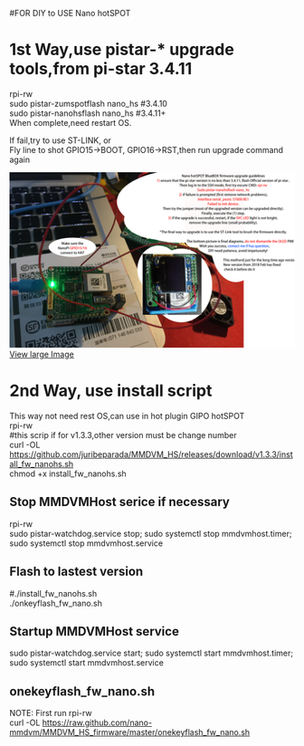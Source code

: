 #FOR DIY to USE Nano hotSPOT

# 1st Way,use pistar-* upgrade tools,from pi-star 3.4.11
rpi-rw   
sudo pistar-zumspotflash nano_hs #3.4.10  
sudo pistar-nanohsflash nano_hs #3.4.11+  
When complete,need restart OS.  
 
If fail,try to use ST-LINK, or   
Fly line to shot GPIO15->BOOT, GPIO16->RST,then run upgrade command again   

![Image loading...](/images/Nano_hotSPOT_blueBOX_frimware_UpgradeGuide_EN.jpg)     
[View large Image](https://github.com/nano-mmdvm/Duplex_hotSPOT/raw/master/images/Nano_hotSPOT_blueBOX_frimware_UpgradeGuide_EN.jpg)   
 
# 2nd Way, use install script
This way not need rest OS,can use in hot plugin GIPO hotSPOT  
rpi-rw  
#this scrip if for v1.3.3,other version must be change number  
curl -OL https://github.com/juribeparada/MMDVM_HS/releases/download/v1.3.3/install_fw_nanohs.sh  
chmod +x install_fw_nanohs.sh  

## Stop MMDVMHost serice if necessary
rpi-rw    
sudo pistar-watchdog.service stop; sudo systemctl stop mmdvmhost.timer; sudo systemctl stop mmdvmhost.service  

## Flash to lastest version   
#./install_fw_nanohs.sh   
./onkeyflash_fw_nano.sh  

## Startup MMDVMHost service   
sudo pistar-watchdog.service start; sudo systemctl start mmdvmhost.timer; sudo systemctl start mmdvmhost.service    


## onekeyflash_fw_nano.sh  
NOTE: First run rpi-rw   
curl -OL https://raw.github.com/nano-mmdvm/MMDVM_HS_firmware/master/onekeyflash_fw_nano.sh  

 